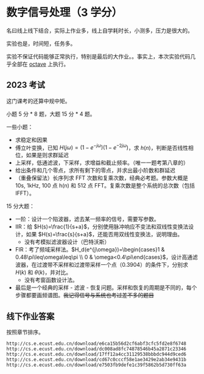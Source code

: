 # 数字信号处理（3 学分）

名曰线上线下结合，实际上作业多，线上自学耗时长，小测多，压力是很大的。

实验也是，时间短，任务多。

实验不保证代码能够正常执行，特别是最后的大作业。。事实上，本次实验代码几乎全部在 [octave](https://absx.pages.dev/coding/octave.html) 上执行。

## 2023 考试

这门课考的还算中规中矩。

小题 5 分 \* 8 题，大题 15 分 \* 4 题。

一些小题：

- 求稳定和因果
- 傅立叶变换，已知 $H(j\omega)=(1-e^{-j\omega})(1-e^{-2j\omega})$，求 $h(n)$，判断是否线性相位，如果是则求群延迟
- 上采样，低通滤波，下采样，求增益和截止频率。（唯一一题考第八章的）
- 给出条件和几个零点，求所有剩下的零点，并求出最小阶数和群延迟
- （重叠保留法）长序列求 FFT 次数和复乘次数，经典必考题。参数大概是 10s, 1kHz, 100 点 h(n) 和 512 点 FFT。复乘次数是整个系统的总次数（包括 IFFT）。

15 分大题：

- 一阶：设计一个陷波器，滤去某一频率的信号，需要写参数。
- IIR：给 $H(s)=\frac{1}{s+a}$，分别使用脉冲响应不变法和双线性变换法设计，如果 $H(s)=\frac{s}{s+a}$，还能否用双线性变换法，说明理由。
  - 没有考模拟滤波器设计（巴特沃斯）
- FIR：考了频域采样法。$H_d(e^{j\omega})=\begin{cases}1 & 0.48\pi\leq\omega\leq\pi \\ 0 & \omega<0.4\pi\end{cases}$，设计高通滤波器，在过渡带不采样和过渡带采样一个点（0.3904）的条件下，分别求 $H(k)$ 和 $\theta(k)$，并对比。
  - 没有考窗函数设计法。
- 最后是一个经典的采样 - 滤波 - 恢复问题。采样和恢复的周期是不同的，每个步骤都要画频谱图。~~我记得信号与系统也考过差不多的题目~~

## 线下作业答案

按照章节排序。

```
http://cs.e.ecust.edu.cn/download/e6ca15b56d2cf6abf3cfc5fd2e8f6748
http://cs.e.ecust.edu.cn/download/dc008ad8fc74878546b45a2871c23346
http://cs.e.ecust.edu.cn/download/17ff12a4cc31129538bbbdc944d9ced6
http://cs.e.ecust.edu.cn/download/cd67c0cccf58e1ae3429e2ab34e9431b
http://cs.e.ecust.edu.cn/download/e7503fb9defe1c39f5862b5d730ff63a
```

